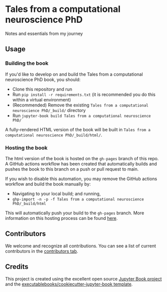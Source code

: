 # Tales from a computational neuroscience PhD

Notes and essentials from my journey

## Usage

### Building the book

If you'd like to develop on and build the Tales from a computational neuroscience PhD book, you should:

- Clone this repository and run
- Run `pip install -r requirements.txt` (it is recommended you do this within a virtual environment)
- (Recommended) Remove the existing `Tales from a computational neuroscience PhD/_build/` directory
- Run `jupyter-book build Tales from a computational neuroscience PhD/`

A fully-rendered HTML version of the book will be built in `Tales from a computational neuroscience PhD/_build/html/`.

### Hosting the book

The html version of the book is hosted on the `gh-pages` branch of this repo. A GitHub actions workflow has been created that automatically builds and pushes the book to this branch on a push or pull request to main.

If you wish to disable this automation, you may remove the GitHub actions workflow and build the book manually by:

- Navigating to your local build; and running,
- `ghp-import -n -p -f Tales from a computational neuroscience PhD/_build/html`

This will automatically push your build to the `gh-pages` branch. More information on this hosting process can be found [here](https://jupyterbook.org/publish/gh-pages.html#manually-host-your-book-with-github-pages).

## Contributors

We welcome and recognize all contributions. You can see a list of current contributors in the [contributors tab](https://github.com/josepman/tales_from_a_computational_neuroscience_phd/graphs/contributors).

## Credits

This project is created using the excellent open source [Jupyter Book project](https://jupyterbook.org/) and the [executablebooks/cookiecutter-jupyter-book template](https://github.com/executablebooks/cookiecutter-jupyter-book).
